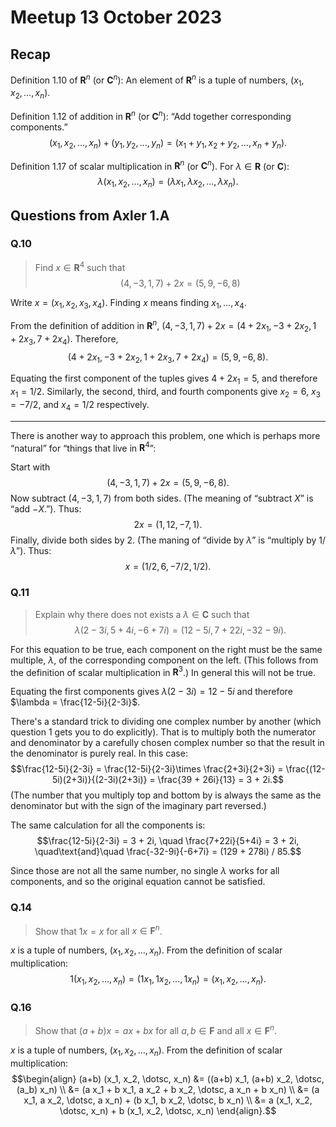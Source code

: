 # Meetup 13 October 2023

## Recap

Definition 1.10 of $\mathbf{R}^n$ (or $\mathbf{C}^n$): An element of
$\mathbf{R}^n$ is a tuple of numbers, $(x_1, x_2, \dotsc, x_n)$. 

Definition 1.12 of addition in $\mathbf{R}^n$ (or
$\mathbf{C}^n$): “Add together corresponding components.”
$$(x_1, x_2, \dotsc, x_n) + (y_1, y_2, \dotsc, y_n) =
(x_1+y_1, x_2+y_2, \dotsc, x_n+y_n).$$

Definition 1.17 of scalar multiplication in $\mathbf{R}^n$ (or
$\mathbf{C}^n$). For $\lambda\in \mathbf{R}$ (or $\mathbf{C}$):
$$\lambda (x_1, x_2, \dotsc, x_n) = (\lambda x_1, \lambda x_2, \dotsc,
\lambda x_n).$$


## Questions from Axler 1.A

### Q.10 

> Find $x \in \mathbf{R}^4$ such that $$(4, -3, 1, 7) + 2x = (5, 9, -6, 8)$$

Write $x = (x_1, x_2, x_3, x_4)$. Finding $x$ means finding $x_1,
\dotsc, x_4$.

From the definition of addition in $\mathbf{R}^n$, $(4, -3, 1, 7) + 2x = 
(4+2x_1, -3+2x_2, 1+2x_3, 7+2x_4)$. Therefore,
$$(4+2x_1, -3+2x_2, 1+2x_3, 7+2x_4) = (5, 9, -6, 8).$$

Equating the first component of the tuples gives $4+2x_1 = 5$, and
therefore $x_1 = 1/2$. Similarly, the second, third, and fourth
components give $x_2 = 6$, $x_3 = -7/2$, and $x_4=1/2$ respectively.

----

There is another way to approach this problem, one which is perhaps
more “natural” for “things that live in $\mathbf{R}^4$”:

Start with $$(4, -3, 1, 7) + 2x = (5, 9, -6, 8).$$ 
Now subtract $(4, -3, 1, 7)$ from both sides. (The meaning of “subtract
$X$” is “add $-X$.”). Thus: 
$$2x = (1, 12, -7, 1).$$ 
Finally, divide both sides by 2. (The maning of “divide by $\lambda$”
is “multiply by $1/\lambda$”). Thus:
$$x = (1/2, 6, -7/2, 1/2).$$ 


### Q.11

> Explain why there does not exists a $\lambda \in \mathbf{C}$ such
> that $$\lambda (2 - 3i, 5 + 4i, -6 + 7i) = (12 - 5i, 7 + 22i, -32 - 9i).$$

For this equation to be true, each component on the right must be the
same multiple, $\lambda$, of the corresponding component on the
left. (This follows from the definition of scalar multiplication in
$\mathbf{R}^3$.) In general this will not be true. 

Equating the first components gives $\lambda (2 - 3i) = 12 -5i$
and therefore $\lambda = \frac{12-5i}{2-3i}$.

There's a standard trick to dividing one complex number by another
(which question 1 gets you to do explicitly). That is to multiply both
the numerator and denominator by a carefully chosen complex number so
that the result in the denominator is purely real. In this case:
$$\frac{12-5i}{2-3i} = \frac{12-5i}{2-3i}\times \frac{2+3i}{2+3i} =
\frac{(12-5i)(2+3i)}{(2-3i)(2+3i)} = \frac{39 + 26i}{13} = 3 + 2i.$$
(The number that you multiply top and bottom by is always the same as
the denominator but with the sign of the imaginary part reversed.)

The same calculation for all the components is:
$$\frac{12-5i}{2-3i} = 3 + 2i, \quad
\frac{7+22i}{5+4i} = 3 + 2i, \quad\text{and}\quad
\frac{-32-9i}{-6+7i} = (129 + 278i) / 85.$$

Since those are not all the same number, no single $\lambda$ works for
all components, and so the original equation cannot be satisfied.


### Q.14

> Show that $1x = x$ for all $x\in \mathbf{F}^n$.

$x$ is a tuple of numbers, $(x_1, x_2, \dotsc, x_n)$. From the definition
of scalar multiplication:
$$1 (x_1, x_2, \dotsc, x_n) = (1 x_1, 1 x_2, \dotsc, 1 x_n) = (x_1, x_2, \dotsc, x_n).$$


### Q.16

> Show that $(a+b)x = ax + bx$ for all $a,b \in \mathbf{F}$ and all 
> $x \in \mathbf{F}^n$.

$x$ is a tuple of numbers, $(x_1, x_2, \dotsc, x_n)$. From the definition
of scalar multiplication:
$$\begin{align}
(a+b) (x_1, x_2, \dotsc, x_n) 
&= ((a+b) x_1, (a+b) x_2, \dotsc, (a_b) x_n) \\
&= (a x_1 + b x_1, a x_2 + b x_2, \dotsc, a x_n + b x_n) \\
&= (a x_1, a x_2, \dotsc, a x_n) + (b x_1, b x_2, \dotsc, b x_n) \\
&= a (x_1, x_2, \dotsc, x_n) + b (x_1, x_2, \dotsc, x_n)
\end{align}.$$
